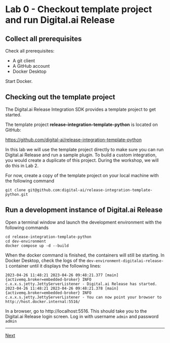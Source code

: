 
# Lab 0 - Checkout template project and run Digital.ai Release

## Collect all prerequisites

Check all prerequisites:

* A git client
* A GitHub account
* Docker Desktop

Start Docker.

## Checking out the template project

The Digital.ai Release Integration SDK provides a template project to get started. 

The template project **release-integration-template-python** is located on GitHub:

https://github.com/digital-ai/release-integration-template-python

In this lab we will use the template project directly to make sure you can run Digital.ai Release and run a sample plugin. To build a custom integration, you would create a duplicate of this project. During the workshop, we will do this in Lab 2.

For now, create a copy of the template project on your local machine with the following command

    git clone git@github.com:digital-ai/release-integration-template-python.git

## Run a development instance of Digital.ai Release

Open a terminal window and launch the development environment with the following commands

    cd release-integration-template-python
    cd dev-environment
    docker compose up -d --build

When the docker command is finished, the containers will still be starting. In Docker Desktop, check the logs of the `dev-environment-digitalai-release-1` container until it displays the following lines:

    2023-04-26 11:48:21 2023-04-26 09:48:21.377 [main] {activemq.broker=embedded-broker} INFO  c.x.x.s.jetty.JettyServerListener - Digital.ai Release has started.
    2023-04-26 11:48:21 2023-04-26 09:48:21.378 [main] {activemq.broker=embedded-broker} INFO  c.x.x.s.jetty.JettyServerListener - You can now point your browser to http://host.docker.internal:5516/

In a browser, go to http://localhost:5516. This should take you to the Digital.ai Release login screen. Log in with username `admin` and password `admin`


---

[Next](lab-1-run-hello-world.md)

